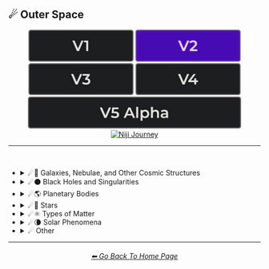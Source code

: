 <h2>☄ Outer Space</h2>

<div align="center">

[<img src="/Images/Repo_Parts/Buttons/Version_Buttons/button_version_V1_inactive.webp?raw=true" alt="MidJourney V1" height="64" />](/Pages/MJ_V1/Style_Pages/Sphere/Outer_Space.md)
[<img src="/Images/Repo_Parts/Buttons/Version_Buttons/button_version_V2_active.webp?raw=true" alt="MidJourney V2" height="64" />](/Pages/MJ_V2/Style_Pages/Sphere/Outer_Space.md)
[<img src="/Images/Repo_Parts/Buttons/Version_Buttons/button_version_V3_inactive.webp?raw=true" alt="MidJourney V3" height="64" />](/Pages/MJ_V3/Style_Pages/Sphere/Outer_Space.md)
[<img src="/Images/Repo_Parts/Buttons/Version_Buttons/button_version_V4_inactive.webp?raw=true" alt="MidJourney V4" height="64" />](/Pages/MJ_V4/Style_Pages/Just_The_Style/Outer_Space.md)
<br>
[<img src="/Images/Repo_Parts/Buttons/Version_Buttons/button_version_V5_Alpha_inactive_half.webp?raw=true" alt="MidJourney V5" height="64" />](/Pages/MJ_V5/Style_Pages/Just_The_Style/Outer_Space.md)
[<img src="/Images/Repo_Parts/Buttons/Version_Buttons/button_version_niji_inactive_half.webp?raw=true" alt="Niji Journey" height="64" />](/Pages/Niji_Journey/Niji_V4/Style_Pages/Outer_Space.md)

</div>

<hr>
<br>


- <details><summary>☄🌌 Galaxies, Nebulae, and Other Cosmic Structures</summary><p><div align="center">

	| Galaxy |
	| :-: |
	| <img src="/Images/MJ_V2/MidJourney_Styles_(sphere)/sphere_Galaxy.webp?raw=true" width="256" /> |

	<br>

	| Nebula | Supernova | Hypernova |
	| :-: | :-: | :-: |
	| <img src="/Images/MJ_V2/MidJourney_Styles_(sphere)/sphere_Nebula.webp?raw=true" width="256" /> | <img src="/Images/MJ_V2/MidJourney_Styles_(sphere)/sphere_Supernova.webp?raw=true" width="256" /> | <img src="/Images/MJ_V2/MidJourney_Styles_(sphere)/Wave_10/sphere_Hypernova.webp?raw=true" width="256" /> |
	
	<br>

	| Vela Pulsar | Quasar | Microquasar |
	| :-: | :-: | :-: |
	| <img src="/Images/MJ_V2/MidJourney_Styles_(sphere)/sphere_VelaPulsar.webp?raw=true" width="256" /> | <img src="/Images/MJ_V2/MidJourney_Styles_(sphere)/sphere_Quasar.webp?raw=true" width="256" /> | <img src="/Images/MJ_V2/MidJourney_Styles_(sphere)/sphere_Microquasar.webp?raw=true" width="256" /> |

	<br>
	
	| Asteroid |
	| :-: |
	| <img src="/Images/MJ_V2/MidJourney_Styles_(sphere)/sphere_Asteroid.webp?raw=true" width="256" /> |

  </div></p></details>


- <details><summary>☄⚫ Black Holes and Singularities</summary><p><div align="center">

	| Blackhole | Wormhole |
	| :-: | :-: |
	| <img src="/Images/MJ_V2/MidJourney_Styles_(sphere)/sphere_Blackhole.webp?raw=true" width="256" /> | <img src="/Images/MJ_V2/MidJourney_Styles_(sphere)/sphere_Wormhole.webp?raw=true" width="256" /> |

  </div></p></details>


- <details><summary>☄🌎 Planetary Bodies</summary><p><div align="center">

	| Planet | Planets | Planetary |
	| :-: | :-: | :-: |
	| <img src="/Images/MJ_V2/MidJourney_Styles_(sphere)/Wave_13/sphere_Planet.webp?raw=true" width="256" /> | <img src="/Images/MJ_V2/MidJourney_Styles_(sphere)/Wave_13/sphere_Planets.webp?raw=true" width="256" /> | <img src="/Images/MJ_V2/MidJourney_Styles_(sphere)/Wave_12/sphere_Planetary.webp?raw=true" width="256" /> |
	
	<br>

	| Planet Mercury |
	| :-: |
	| <img src="/Images/MJ_V2/MidJourney_Styles_(sphere)/sphere_PlanetMercury.webp?raw=true" width="256" /> |
	
	<br>
	
	| Planet Venus |
	| :-: |
	| <img src="/Images/MJ_V2/MidJourney_Styles_(sphere)/sphere_PlanetVenus.webp?raw=true" width="256" /> |
	
	<br>
	
	| Earth | Planet Earth | Global |
	| :-: | :-: | :-: |
	| <img src="/Images/MJ_V2/MidJourney_Styles_(sphere)/sphere_Earth.webp?raw=true" width="256" /> | <img src="/Images/MJ_V2/MidJourney_Styles_(sphere)/sphere_PlanetEarth.webp?raw=true" width="256" /> | <img src="/Images/MJ_V2/MidJourney_Styles_(sphere)/Wave_13/sphere_Global.webp?raw=true" width="256" /> |

	<br>

	| Mars | Planet Mars |
	| :-: | :-: |
	| <img src="/Images/MJ_V2/MidJourney_Styles_(sphere)/sphere_Mars.webp?raw=true" width="256" /> | <img src="/Images/MJ_V2/MidJourney_Styles_(sphere)/sphere_PlanetMars.webp?raw=true" width="256" /> |
	
	<br>
	
	| Jupiter | Planet Jupiter |
	| :-: | :-: |
	| <img src="/Images/MJ_V2/MidJourney_Styles_(sphere)/sphere_Jupiter.webp?raw=true" width="256" /> | <img src="/Images/MJ_V2/MidJourney_Styles_(sphere)/sphere_PlanetJupiter.webp?raw=true" width="256" /> |
	
	<br>
	
	| Saturn | Planet Saturn |
	| :-: | :-: |
	| <img src="/Images/MJ_V2/MidJourney_Styles_(sphere)/sphere_Saturn.webp?raw=true" width="256" /> | <img src="/Images/MJ_V2/MidJourney_Styles_(sphere)/sphere_PlanetSaturn.webp?raw=true" width="256" /> |

	<br>
	
	| Uranus | Planet Uranus |
	| :-: | :-: |
	| <img src="/Images/MJ_V2/MidJourney_Styles_(sphere)/sphere_Uranus.webp?raw=true" width="256" /> | <img src="/Images/MJ_V2/MidJourney_Styles_(sphere)/sphere_PlanetUranus.webp?raw=true" width="256" /> |
	
	<br>
	
	| Neptune | Planet Neptune |
	| :-: | :-: |
	| <img src="/Images/MJ_V2/MidJourney_Styles_(sphere)/sphere_Neptune.webp?raw=true" width="256" /> | <img src="/Images/MJ_V2/MidJourney_Styles_(sphere)/sphere_PlanetNeptune.webp?raw=true" width="256" /> |
	
	<br>
	
	| Pluto | Planet Pluto |
	| :-: | :-: |
	| <img src="/Images/MJ_V2/MidJourney_Styles_(sphere)/sphere_Pluto.webp?raw=true" width="256" /> | <img src="/Images/MJ_V2/MidJourney_Styles_(sphere)/sphere_PlanetPluto.webp?raw=true" width="256" /> |
	
  </div></p></details>


- <details><summary>☄🌟 Stars</summary><p><div align="center">

	| Sun |
	| :-: |
	| <img src="/Images/MJ_V2/MidJourney_Styles_(sphere)/sphere_Sun.webp?raw=true" width="256" /> |
	
	<br>

	| Starry | Stellar Corona |
	| :-: | :-: |
	| <img src="/Images/MJ_V2/MidJourney_Styles_(sphere)/Wave_9/sphere_Starry.webp?raw=true" width="256" /> | <img src="/Images/MJ_V2/MidJourney_Styles_(sphere)/Wave_10/sphere_Stellar_Corona.webp?raw=true" width="256" /> |

	<br>

	| Neutron Star | Magnetar |
	| :-: | :-: |
	| <img src="/Images/MJ_V2/MidJourney_Styles_(sphere)/sphere_NeutronStar.webp?raw=true" width="256" /> | <img src="/Images/MJ_V2/MidJourney_Styles_(sphere)/sphere_Magnetar.webp?raw=true" width="256" /> |
	
	<br>
	
	| Constellation |
	| :-: |
	| <img src="/Images/MJ_V2/MidJourney_Styles_(sphere)/Wave_14/sphere_Constellation.webp?raw=true" width="256" /> |

  </div></p></details>


- <details><summary>☄⚛ Types of Matter</summary><p><div align="center">

	| Antimatter | Dark Matter |
	| :-: | :-: |
	| <img src="/Images/MJ_V2/MidJourney_Styles_(sphere)/Wave_10/sphere_Antimatter.webp?raw=true" width="256" /> | <img src="/Images/MJ_V2/MidJourney_Styles_(sphere)/Wave_11/sphere_Dark_Matter.webp?raw=true" width="256" /> |

  </div></p></details>


- <details><summary>☄🌘 Solar Phenomena</summary><p><div align="center">

	| Solar Eclipse | Eclipse |
	| :-: | :-: |
	| <img src="/Images/MJ_V2/MidJourney_Styles_(sphere)/Wave_10/sphere_Solar_Eclipse.webp?raw=true" width="256" /> | <img src="/Images/MJ_V2/MidJourney_Styles_(sphere)/Wave_10/sphere_Eclipse.webp?raw=true" width="256" /> |

  </div></p></details>


- <details><summary>☄ Other</summary><p><div align="center">

	| Spacecore | Cosmic | Celestial |
	| :-: | :-: | :-: |
	| <img src="/Images/MJ_V2/MidJourney_Styles_(sphere)/sphere_Spacecore.webp?raw=true" width="256" /> | <img src="/Images/MJ_V2/MidJourney_Styles_(sphere)/sphere_Cosmic.webp?raw=true" width="256" /> | <img src="/Images/MJ_V2/MidJourney_Styles_(sphere)/Wave_9/sphere_Celestial.webp?raw=true" width="256" /> |
	
	<br>

	| Stellar | Interstellar | Interstellar Space |
	| :-: | :-: | :-: |
	| <img src="/Images/MJ_V2/MidJourney_Styles_(sphere)/sphere_Stellar.webp?raw=true" width="256" /> | <img src="/Images/MJ_V2/MidJourney_Styles_(sphere)/Wave_9/sphere_Interstellar.webp?raw=true" width="256" /> | <img src="/Images/MJ_V2/MidJourney_Styles_(sphere)/Wave_9/sphere_Interstellar_Space.webp?raw=true" width="256" /> |

	<br>

	| Galactic | Lunar |
	| :-: | :-: |
	| <img src="/Images/MJ_V2/MidJourney_Styles_(sphere)/Wave_11/sphere_Galactic.webp?raw=true" width="256" /> | <img src="/Images/MJ_V2/MidJourney_Styles_(sphere)/Wave_12/sphere_Lunar.webp?raw=true" width="256" /> |

	<br>
	
	| Outer Space | Universe |
	| :-: | :-: |
	| <img src="/Images/MJ_V2/MidJourney_Styles_(sphere)/sphere_OuterSpace.webp?raw=true" width="256" /> | <img src="/Images/MJ_V2/MidJourney_Styles_(sphere)/sphere_Universe.webp?raw=true" width="256" /> |

	<br>
	
	| Orbital | NASA |
	| :-: | :-: |
	| <img src="/Images/MJ_V2/MidJourney_Styles_(sphere)/Wave_11/sphere_Orbital.webp?raw=true" width="256" /> | <img src="/Images/MJ_V2/MidJourney_Styles_(sphere)/Wave_11/sphere_NASA.webp?raw=true" width="256" /> |

	<br>

	| Crab Pulsar |
	| :-: |
	| <img src="/Images/MJ_V2/MidJourney_Styles_(sphere)/sphere_CrabPulsar.webp?raw=true" width="256" /> |

  </div></p></details>


<hr><!--------------->
<div align="center">
<h6><a href="/README.md">⬅ Go Back To Home Page</a></h6>
</div>